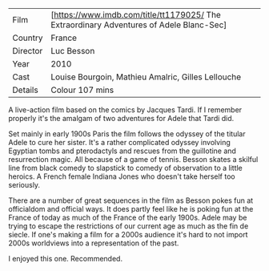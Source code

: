 | | |
|-|-|
Film|[https://www.imdb.com/title/tt1179025/ The Extraordinary Adventures of Adele Blanc-Sec]
Country|France
Director|Luc Besson
Year|2010
Cast|Louise Bourgoin, Mathieu Amalric, Gilles Lellouche
Details|Colour 107 mins


A live-action film based on the comics by Jacques Tardi. If I remember properly it's the amalgam of two adventures for Adele that Tardi did.

Set mainly in early 1900s Paris the film follows the odyssey of the titular Adele to cure her sister. It's a rather complicated odyssey involving Egyptian tombs and pterodactyls and rescues from the guillotine and resurrection magic. All because of a game of tennis. Besson skates a skilful line from black comedy to slapstick to comedy of observation to a little heroics. A French female Indiana Jones who doesn't take herself too seriously.

There are a number of great sequences in the film as Besson pokes fun at officialdom and official ways. It does partly feel like he is poking fun at the France of today as much of the France of the early 1900s. Adele may be trying to escape the restrictions of our current age as much as the fin de siecle. If one's making a film for a 2000s audience it's hard to not import 2000s worldviews into a representation of the past.

I enjoyed this one. Recommended.
